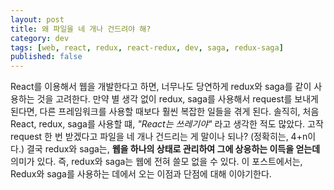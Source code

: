 ```yaml
---
layout: post
title: 왜 파일을 네 개나 건드려야 해?
category: dev
tags: [web, react, redux, react-redux, dev, saga, redux-saga]
published: false
---
```

React를 이용해서 웹을 개발한다고 하면, 너무나도 당연하게 redux와 saga를 같이 사용하는 것을 고려한다. 만약 별 생각 없이 redux, saga를 사용해서 request를 보내게 된다면, 다른 프레임워크를 사용할 때보다 훨씬 복잡한 일들을 겪게 된다. 
솔직히, 처음 React, redux, saga를 사용할 떄, _"React는 쓰레기야"_ 라고 생각한 적도 많았다. 고작 request 한 번 받겠다고 파일을 네 개나 건드리는 게 말이나 되나? (정확히는, 4+n이다.) 결국 redux와 saga는, **웹을 하나의 상태로 관리하여 그에 상응하는 이득을 얻는데** 의미가 있다. 즉, redux와 saga는 웹에 전혀 쓸모 없을 수 있다. 이 포스트에서는, Redux와 saga를 사용하는 데에서 오는 이점과 단점에 대해 이야기한다.